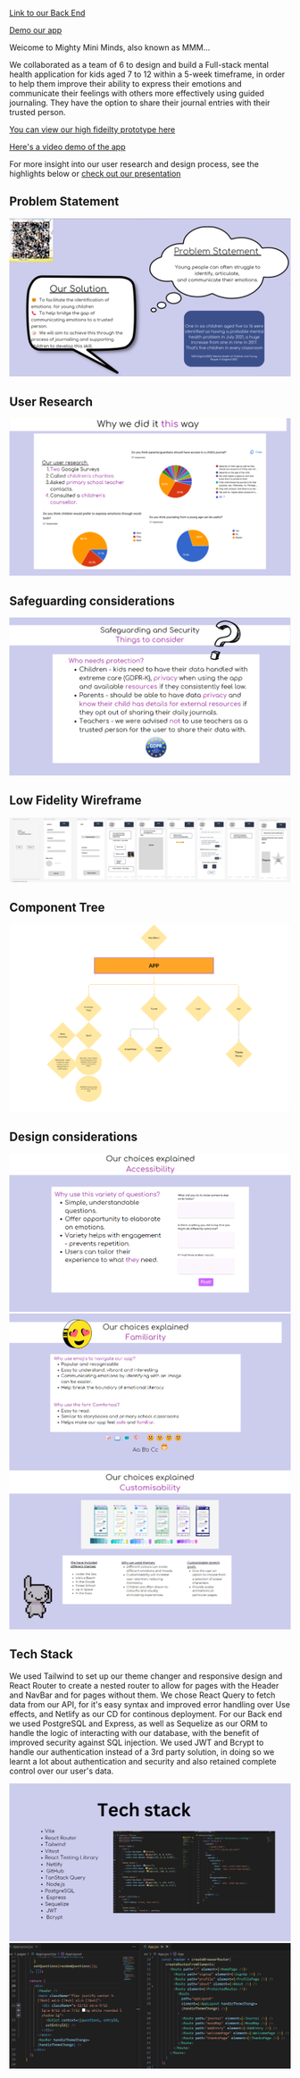 [Link to our Back End](https://github.com/dlrodev92/mighty_mini_minds_backEnd)

[Demo our app](https://wonderful-paletas-0c1299.netlify.app/)

Weicome to Mighty Mini Minds, also known as MMM... 

We collaborated as a team of 6 to design and build a Full-stack mental health application for kids aged 7 to 12 within a 5-week timeframe, in order to help them improve their ability to express their emotions and communicate their feelings with others more effectively using guided journaling. They have the option to share their journal entries with their trusted person. 

[You can view our high fideilty prototype here](https://shorturl.at/bAHW4)

[Here's a video demo of the app](https://www.youtube.com/watch?v=MhEH8YmNl_Y&ab_channel=GM)

For more insight into our user research and design process, see the highlights below or [check out our presentation](https://www.canva.com/design/DAFo4zRd770/eyrbLyuqBd3gvLHkk7FnFA/view?utm_content=DAFo4zRd770&utm_campaign=designshare&utm_medium=link&utm_source=publishsharelink)

## Problem Statement
![problem_statement](./screenshots/problem_statement.png)
## User Research
![user_research](./screenshots/user_research.png)
## Safeguarding considerations
![safeguarding](./screenshots/safegaurding.png)
## Low Fidelity Wireframe
![low-fi_wireframe](./screenshots/low_fidelity_wireframe.png)
## Component Tree
![component_tree](./screenshots/component_tree.png)
## Design considerations
![accessibilty](./screenshots/accessibility.png)
![familiarity](./screenshots/familiarity.png)
![customisability](./screenshots/customisability.png)
## Tech Stack 
We used Tailwind to set up our theme changer and responsive design and React Router to create a nested router to allow for pages with the Header and NavBar and for pages without them.
We chose React Query to fetch data from our API, for it's easy syntax and improved error handling over Use effects, and Netlify as our CD for continous deployment. 
For our Back end we used PostgreSQL and Express, as well as Sequelize as our ORM to handle the logic of interacting with our database, with the benefit of improved security against SQL injection. We used JWT and Bcrypt to handle our authentication instead of a 3rd party solution, in doing so we learnt a lot about authentication and security and also retained complete control over our user's data. 

![tech_stack](./screenshots/tech_stack.png)
![nested_router](./screenshots/nested_router.png)




